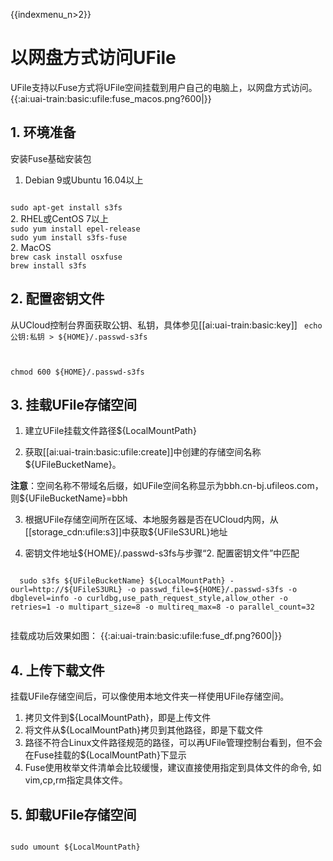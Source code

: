 {{indexmenu_n>2}}

# 以网盘方式访问UFile

UFile支持以Fuse方式将UFile空间挂载到用户自己的电脑上，以网盘方式访问。
{{:ai:uai-train:basic:ufile:fuse_macos.png?600|}}

## 1. 环境准备
安装Fuse基础安装包

1. Debian 9或Ubuntu 16.04以上 

<code bash>
sudo apt-get install s3fs
</code>
2. RHEL或CentOS 7以上

<code bash>
sudo yum install epel-release
sudo yum install s3fs-fuse
</code>
2. MacOS

<code bash>
brew cask install osxfuse
brew install s3fs
</code>

## 2. 配置密钥文件
从UCloud控制台界面获取公钥、私钥，具体参见[[ai:uai-train:basic:key]] 
<code bash>
echo 公钥:私钥 > ${HOME}/.passwd-s3fs

chmod 600 ${HOME}/.passwd-s3fs
</code>

## 3. 挂载UFile存储空间

1. 建立UFile挂载文件路径${LocalMountPath} 

2. 获取[[ai:uai-train:basic:ufile:create]]中创建的存储空间名称${UFileBucketName}。

  **注意**：空间名称不带域名后缀，如UFile空间名称显示为bbh.cn-bj.ufileos.com，则${UFileBucketName}=bbh

3. 根据UFile存储空间所在区域、本地服务器是否在UCloud内网，从[[storage_cdn:ufile:s3]]中获取${UFileS3URL}地址 

4. 密钥文件地址${HOME}/.passwd-s3fs与步骤“2. 配置密钥文件”中匹配 

<code bash>
  sudo s3fs ${UFileBucketName} ${LocalMountPath} -ourl=http://${UFileS3URL} -o passwd_file=${HOME}/.passwd-s3fs -o dbglevel=info -o curldbg,use_path_request_style,allow_other -o retries=1 -o multipart_size=8 -o multireq_max=8 -o parallel_count=32
  </code>

挂载成功后效果如图：
  {{:ai:uai-train:basic:ufile:fuse_df.png?600|}}

## 4. 上传下载文件
挂载UFile存储空间后，可以像使用本地文件夹一样使用UFile存储空间。

1. 拷贝文件到${LocalMountPath}，即是上传文件 
2. 将文件从${LocalMountPath}拷贝到其他路径，即是下载文件 
1. 路径不符合Linux文件路径规范的路径，可以再UFile管理控制台看到，但不会在Fuse挂载的${LocalMountPath}下显示 
2. Fuse使用枚举文件清单会比较缓慢，建议直接使用指定到具体文件的命令, 如vim,cp,rm指定具体文件。

## 5. 卸载UFile存储空间
<code bash>
sudo umount ${LocalMountPath}
</code>

